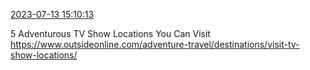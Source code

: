 [2023-07-13 15:10:13](https://mstdn.social/@hill_wanderer/110707409803083337)

5 Adventurous TV Show Locations You Can Visit <a href="https://www.outsideonline.com/adventure-travel/destinations/visit-tv-show-locations/" target="_blank" rel="nofollow noopener noreferrer" translate="no">https://www.outsideonline.com/adventure-travel/destinations/visit-tv-show-locations/</a>